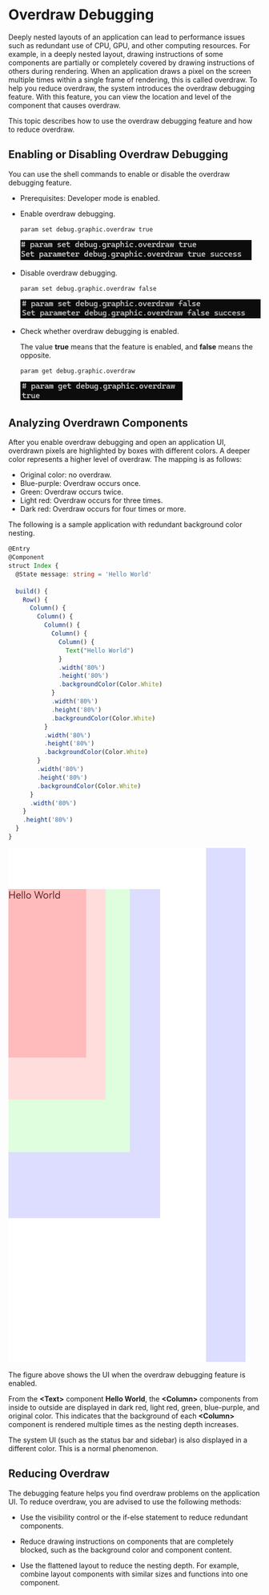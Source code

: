 # Overdraw Debugging

Deeply nested layouts of an application can lead to performance issues such as redundant use of CPU, GPU, and other computing resources. For example, in a deeply nested layout, drawing instructions of some components are partially or completely covered by drawing instructions of others during rendering. When an application draws a pixel on the screen multiple times within a single frame of rendering, this is called overdraw. To help you reduce overdraw, the system introduces the overdraw debugging feature. With this feature, you can view the location and level of the component that causes overdraw.

This topic describes how to use the overdraw debugging feature and how to reduce overdraw.

## Enabling or Disabling Overdraw Debugging

You can use the shell commands to enable or disable the overdraw debugging feature.

- Prerequisites: Developer mode is enabled.

- Enable overdraw debugging.

  ```
  param set debug.graphic.overdraw true
  ```

  ![](figures/overdraw-enable.png)

- Disable overdraw debugging.

  ```
  param set debug.graphic.overdraw false
  ```

  ![](figures/overdraw-disable.png)

- Check whether overdraw debugging is enabled.

  The value **true** means that the feature is enabled, and **false** means the opposite.

  ```
  param get debug.graphic.overdraw
  ```

  ![](figures/overdraw-check.png)


## Analyzing Overdrawn Components

After you enable overdraw debugging and open an application UI, overdrawn pixels are highlighted by boxes with different colors. A deeper color represents a higher level of overdraw. The mapping is as follows:

- Original color: no overdraw.
- Blue-purple: Overdraw occurs once.
- Green: Overdraw occurs twice.
- Light red: Overdraw occurs for three times.
- Dark red: Overdraw occurs for four times or more.


The following is a sample application with redundant background color nesting.

```ts
@Entry
@Component
struct Index {
  @State message: string = 'Hello World'

  build() {
    Row() {
      Column() {
        Column() {
          Column() {
            Column() {
              Column() {
                Text("Hello World")
              }
              .width('80%')
              .height('80%')
              .backgroundColor(Color.White)
            }
            .width('80%')
            .height('80%')
            .backgroundColor(Color.White)
          }
          .width('80%')
          .height('80%')
          .backgroundColor(Color.White)
        }
        .width('80%')
        .height('80%')
        .backgroundColor(Color.White)
      }
      .width('80%')
    }
    .height('80%')
  }
}
```

![Application UI with overdraw debugging enabled](figures/overdraw-demo-enable.png)

The figure above shows the UI when the overdraw debugging feature is enabled.

From the **\<Text>** component **Hello World**, the **\<Column>** components from inside to outside are displayed in dark red, light red, green, blue-purple, and original color. This indicates that the background of each **\<Column>** component is rendered multiple times as the nesting depth increases.

The system UI (such as the status bar and sidebar) is also displayed in a different color. This is a normal phenomenon.

## Reducing Overdraw

The debugging feature helps you find overdraw problems on the application UI. To reduce overdraw, you are advised to use the following methods:

- Use the visibility control or the if-else statement to reduce redundant components.

- Reduce drawing instructions on components that are completely blocked, such as the background color and component content.

- Use the flattened layout to reduce the nesting depth. For example, combine layout components with similar sizes and functions into one component.
